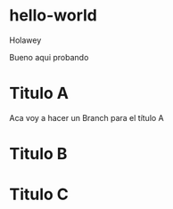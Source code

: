 # hello-world
Holawey

Bueno aqui probando

# Titulo A
Aca voy a hacer un Branch para el título A

# Titulo B

# Titulo C
